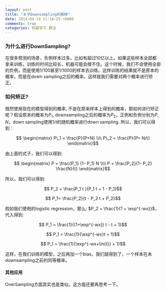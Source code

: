```yaml
---
layout: post
title: "关于Downsampling的解释"
date: 2014-04-19 21:18:25 +0800
comments: true
categories: 机器学习 算法
---
```


### 为什么进行DownSampling?

在很多预测的场景，负例样本过多。比如有超过10亿以上。如果这些样本全部都拿来训练，训练的时间比较长，机器可能会撑不住。这个时候，我们不会使用全部的负例，而是使用1/100甚至1/1000的样本去训练。这样训练的结果就不是原本的概率，而是在down sampling之后的概率。这样就我们需要对两个概率进行矫正。



### 如何矫正?

既然使用现在的模型得到的概率, 不是在原来样本上得到的概率，那如何进行矫正呢？假设原本的概率为$P_1$, downsampling之后的概率为$P_2$，正例和负例分别为$P, N$，down sampling使用$1/t$的随机概率进行down sampling. 所以，我们可以得到：

$$ \begin{matrix} 
P\_1 = \frac{P}{P+N} \\\\
P\_2 = \frac{P}{P+ N/t}
\end{matrix}$$ 

由上面的式子，我们可以得到: 

$$ \begin{matrix} 
P = \frac{P_1} {1- P_1} N \\\\
P = \frac{P_2}{1- P_2} \frac{N}{t}
\end{matrix}$$

所以，我们可以得到: 

$$ P_2 = \frac{P_1 t }{P_1 t + 1 - P_1}$$

$$ P_1= \frac{P_2}{t - P_2 t + P_2}$$

假如我们使用的logistic regression，那么: $P_2 = \frac{1}{1 + \exp^{-wx}}$，代入得到:

$$ P_1 = \frac{1}{(1+\exp^{-wx}) t - t + 1}$$

$$ P_1 = \frac{1}{\exp^{-wx}t  + 1}$$

$$ P_1 = \frac{1}{\exp^{-wx+\ln{t}}  + 1}$$

这样，在我们训练的模型，之后再加一个bias，我们就得到了，一个样本在未downsampling之前的同等概率。



#### 其他应用

OverSampling方面其实也是类似。这方面还要再思考一下。
